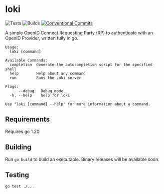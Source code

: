 # loki

![Tests](https://github.com/SafinWasi/loki/actions/workflows/test.yaml/badge.svg) ![Builds](https://github.com/SafinWasi/loki/actions/workflows/build.yaml/badge.svg) [![Conventional Commits](https://img.shields.io/badge/Conventional%20Commits-1.0.0-%23FE5196?logo=conventionalcommits&logoColor=white)](https://conventionalcommits.org)

A simple OpenID Connect Requesting Party (RP) to authenticate with an OpenID Provider, written fully in go.

```
Usage:
  loki [command]

Available Commands:
  completion  Generate the autocompletion script for the specified shell
  help        Help about any command
  run         Runs the Loki server

Flags:
      --debug   Debug mode
  -h, --help    help for loki

Use "loki [command] --help" for more information about a command.
```

## Requirements

Requires go 1.20

## Building

Run `go build` to build an executable. Binary releases will be available soon.

## Testing

```
go test ./...
```
